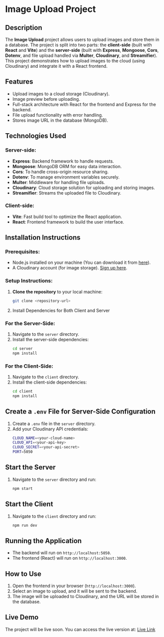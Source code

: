 # Image Upload Project

## Description
The **Image Upload** project allows users to upload images and store them in a database. The project is split into two parts: the **client-side** (built with **React** and **Vite**) and the **server-side** (built with **Express**, **Mongoose**, **Cors**, **Dotenv**, and file upload handled via **Multer**, **Cloudinary**, and **Streamifier**). This project demonstrates how to upload images to the cloud (using Cloudinary) and integrate it with a React frontend.

## Features
- Upload images to a cloud storage (Cloudinary).
- Image preview before uploading.
- Full-stack architecture with React for the frontend and Express for the backend.
- File upload functionality with error handling.
- Stores image URL in the database (MongoDB).

## Technologies Used
### Server-side:
- **Express**: Backend framework to handle requests.
- **Mongoose**: MongoDB ORM for easy data interaction.
- **Cors**: To handle cross-origin resource sharing.
- **Dotenv**: To manage environment variables securely.
- **Multer**: Middleware for handling file uploads.
- **Cloudinary**: Cloud storage solution for uploading and storing images.
- **Streamifier**: Streams the uploaded file to Cloudinary.

### Client-side:
- **Vite**: Fast build tool to optimize the React application.
- **React**: Frontend framework to build the user interface.
  
## Installation Instructions

### Prerequisites:
- Node.js installed on your machine (You can download it from [here](https://nodejs.org/)).
- A Cloudinary account (for image storage). [Sign up here](https://cloudinary.com/).
  
### Setup Instructions:

1. **Clone the repository** to your local machine:
   ```bash
   git clone <repository-url>

2. Install Dependencies for Both Client and Server

### For the Server-Side:
1. Navigate to the `server` directory.
2. Install the server-side dependencies:
    ```bash
    cd server
    npm install
    ```

### For the Client-Side:
1. Navigate to the `client` directory.
2. Install the client-side dependencies:
    ```bash
    cd client
    npm install
    ```

## Create a `.env` File for Server-Side Configuration
1. Create a `.env` file in the `server` directory.
2. Add your Cloudinary API credentials:
    ```bash
    CLOUD_NAME=<your-cloud-name>
    CLOUD_API=<your-api-key>
    CLOUD_SECRET=<your-api-secret>
    PORT=5050
    ```

## Start the Server
1. Navigate to the `server` directory and run:
    ```bash
    npm start
    ```

## Start the Client
1. Navigate to the `client` directory and run:
    ```bash
    npm run dev
    ```

## Running the Application
- The backend will run on `http://localhost:5050`.
- The frontend (React) will run on `http://localhost:3000`.

## How to Use
1. Open the frontend in your browser (`http://localhost:3000`).
2. Select an image to upload, and it will be sent to the backend.
3. The image will be uploaded to Cloudinary, and the URL will be stored in the database.

## Live Demo
The project will be live soon. You can access the live version at: [Live Link](#)